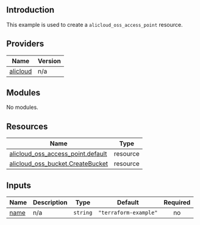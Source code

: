 ## Introduction

This example is used to create a `alicloud_oss_access_point` resource.

<!-- BEGIN_TF_DOCS -->
## Providers

| Name | Version |
|------|---------|
| <a name="provider_alicloud"></a> [alicloud](#provider\_alicloud) | n/a |

## Modules

No modules.

## Resources

| Name | Type |
|------|------|
| [alicloud_oss_access_point.default](https://registry.terraform.io/providers/aliyun/alicloud/latest/docs/resources/oss_access_point) | resource |
| [alicloud_oss_bucket.CreateBucket](https://registry.terraform.io/providers/aliyun/alicloud/latest/docs/resources/oss_bucket) | resource |

## Inputs

| Name | Description | Type | Default | Required |
|------|-------------|------|---------|:--------:|
| <a name="input_name"></a> [name](#input\_name) | n/a | `string` | `"terraform-example"` | no |
<!-- END_TF_DOCS -->
